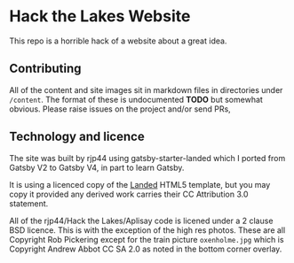 # Hack the Lakes Website

This repo is a horrible hack of a website about a great idea. 

## Contributing

All of the content and site images sit in markdown files in directories under `/content`. The format of these is undocumented **TODO** but somewhat obvious. Please raise issues on the project and/or send PRs,

## Technology and licence

The site was built by rjp44 using gatsby-starter-landed which I ported from Gatsby V2 to Gatsby V4, in part to learn Gatsby. 

It is using a licenced copy of the [Landed](https://html5up.net/) HTML5 template, but you may copy it provided any derived work carries their CC Attribution 3.0 statement.

All of the rjp44/Hack the Lakes/Aplisay code is licened under a 2 clause BSD licence. This is with the exception of the high res photos. These are all Copyright Rob Pickering except for the train picture `oxenholme.jpg` which is Copyright Andrew Abbot CC SA 2.0 as noted in the bottom corner overlay.

